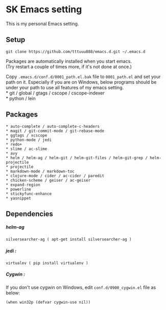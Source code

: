 # SK Emacs setting #
This is my personal Emacs setting.  

## Setup ##
    git clone https://github.com/tttuuu888/emacs.d.git ~/.emacs.d
Packages are automatically installed when you start emacs.  
(Try restart a couple of times more, if it's not done at once.)  
  
Copy `.emacs.d/conf.d/0001_path.el.bak` file to `0001_path.el` and set your path on it.
Especially if you are on Windows, below programs should be under your path to use all features of my emacs setting.  
    * git / global / gtags / cscope / cscope-indexer  
    * python / lein  

## Packages ##
    * auto-complete / auto-complete-c-headers  
    * magit / git-commit-mode / git-rebase-mode  
    * ggtags / xcscope  
    * python-mode / jedi  
    * redo+  
    * slime / ac-slime  
    * avy  
    * helm / helm-ag / helm-git / helm-git-files / helm-git-grep / helm-projectile  
    * projectile  
    * markdown-mode / markdown-toc  
    * clojure-mode / cider / ac-cider / paredit  
    * chicken-scheme / geiser / ac-geiser  
    * expand-region  
    * powerline  
    * stickyfunc-enhance  
    * yasnippet  

## Dependencies ##

##### helm-ag #####
    silversearcher-ag ( apt-get install silversearcher-ag )

##### jedi : #####
    virtualev ( pip install virtualenv )

##### Cygwin : #####
If you don't use cygwin on Windows, edit `conf.d/0900_cygwin.el` file as below:  

    (when win32p (defvar cygwin-use nil))
